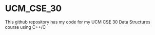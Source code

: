 # UCM_CSE_30
This github repository has my code for my UCM CSE 30 Data Structures course using C++/C 
